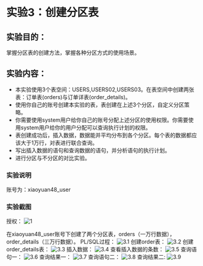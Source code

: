 # 实验3：创建分区表

## 实验目的：

掌握分区表的创建方法，掌握各种分区方式的使用场景。

## 实验内容：

- 本实验使用3个表空间：USERS,USERS02,USERS03。在表空间中创建两张表：订单表(orders)与订单详表(order_details)。
- 使用你自己的账号创建本实验的表，表创建在上述3个分区，自定义分区策略。
- 你需要使用system用户给你自己的账号分配上述分区的使用权限。你需要使用system用户给你的用户分配可以查询执行计划的权限。
- 表创建成功后，插入数据，数据能并平均分布到各个分区。每个表的数据都应该大于1万行，对表进行联合查询。
- 写出插入数据的语句和查询数据的语句，并分析语句的执行计划。
- 进行分区与不分区的对比实验。

### 实验说明

账号为：xiaoyuan48_user

### 实验截图

授权：
![1](授权.png)

在xiaoyuan48_user账号下创建了两个分区表，orders（一万行数据），order_details（三万行数据）。
PL/SQL过程：
![3.1](3.1.png)
创建order表：
![3.2](3.2.png)
创建order_details表：
![3.3](3.3.png)
插入数据：
![3.4](3.4.png)
查看插入数据的条数：
![3.5](3.5.png)
查询语句一：
![3.6](3.6.png)
查询结果一：
![3.7](3.7.png)
查询语句二：
![3.8](3.8.png)
查询结果二:
![3.9](3.9.png)